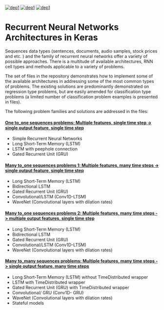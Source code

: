 [![dep1](https://img.shields.io/badge/Python-3.7.3-brightgreen.svg)](https://www.python.org/) 
[![dep1](https://img.shields.io/badge/Tensorflow-1.14.0-brightgreen.svg)](https://www.tensorflow.org/)
[![dep1](https://img.shields.io/badge/Keras-2.2.4-brightgreen.svg)](https://keras.io/)

# Recurrent Neural Networks Architectures in Keras


Sequences data types (sentences, documents, audio samples, stock prices and etc. ) and the family of recurrent neural networks offer a variety of possible approaches.  There is a multitude of available architectures, RNN cell types and methods applicable to a variety of problems. 

The set of files in the repository demonstrates how to implement some of the available architectures  in addressing some of the most common types of problems. The existing solutions are predominantly demonstrated on regression type problems, but are easily amended for classification type problems (a limited number of classification problem examples is presented in files). 

The following problem families and solutions are  addressed in the files: 

#### [One to_one sequences problems: Multiple features, single time step -> single output feature, single time step]( https://github.com/davidpupovac/Recurrent-Neural-Networks-Architectures-in-Keras/blob/master/one-to_one_1.py)
- Simple Recurrent Neural Networks
- Long Short-Term Memory (LSTM) 
- LSTM with peephole connection
- Gated Recurrent Unit (GRU) 

#### [Many to_one sequences problems 1: Multiple features, many time steps -> single output feature, single time step]( https://github.com/davidpupovac/Recurrent-Neural-Networks-Architectures-in-Keras/blob/master/many-to_one_1.py) 
- Long Short-Term Memory (LSTM) 
- Bidirectional LSTM
- Gated Recurrent Unit (GRU) 
- Convolutional/LSTM (Conv1D-LTSM)
- WaveNet (Convolutional layers with dilation rates)

#### [Many to_one sequences problems 2: Multiple features, many time steps -> multiple output features, single time step](https://github.com/davidpupovac/Recurrent-Neural-Networks-Architectures-in-Keras/blob/master/many-to_one_2.py) 
- Long Short-Term Memory (LSTM) 
- Bidirectional LSTM
- Gated Recurrent Unit (GRU) 
- Convolutional/LSTM (Conv1D-LTSM)
- WaveNet (Convolutional layers with dilation rates) 

#### [Many to_many sequences problems: Multiple features, many time steps -> single output feature, many time steps](https://github.com/davidpupovac/Recurrent-Neural-Networks-Architectures-in-Keras/blob/master/many-to_many_1.py)
- Long Short-Term Memory (LSTM) without TimeDistributed wrapper
- LSTM with TimeDistributed wrapper
- Gated Recurrent Unit (GRU) with TimeDistributed wrapper 
- Convolutional/ GRU (Conv1D- GRU)
- WaveNet (Convolutional layers with dilation rates) 
- Stateful  models



